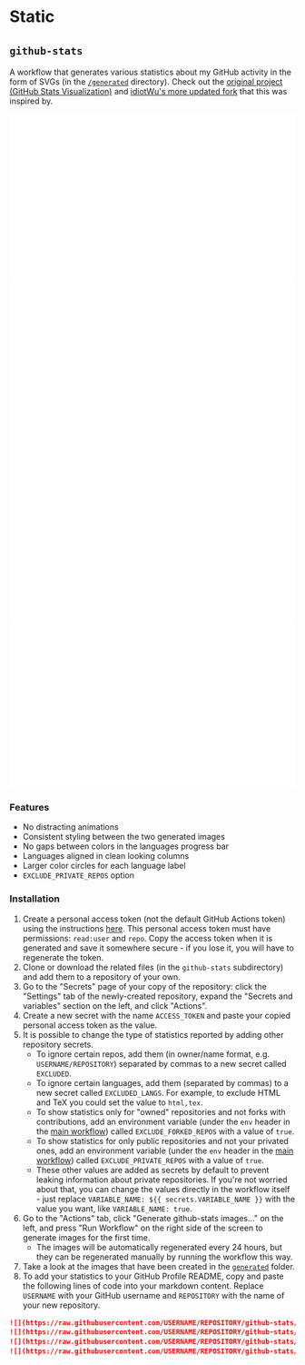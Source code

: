 # Static

## `github-stats`

A workflow that generates various statistics about my GitHub activity in the form of SVGs (in the [`/generated`](/generated) directory). Check out the [original project (GitHub Stats Visualization)](https://github.com/jstrieb/github-stats) and [idiotWu's more updated fork](https://github.com/idiotWu/stats) that this was inspired by.

![](https://raw.githubusercontent.com/uncenter/static/github-stats/overview.svg#gh-dark-mode-only)
![](https://raw.githubusercontent.com/uncenter/static/github-stats/languages.svg#gh-dark-mode-only)
![](https://raw.githubusercontent.com/uncenter/static/github-stats/overview.svg#gh-light-mode-only)
![](https://raw.githubusercontent.com/uncenter/static/github-stats/languages.svg#gh-light-mode-only)

### Features

-   No distracting animations
-   Consistent styling between the two generated images
-   No gaps between colors in the languages progress bar
-   Languages aligned in clean looking columns
-   Larger color circles for each language label
-   `EXCLUDE_PRIVATE_REPOS` option

### Installation

<!-- TODO: Add details and screenshots -->

1. Create a personal access token (not the default GitHub Actions token) using the instructions [here](https://docs.github.com/en/github/authenticating-to-github/creating-a-personal-access-token). This personal access token must have permissions: `read:user` and `repo`. Copy the access token when it is generated and save it somewhere secure - if you lose it, you will have to regenerate the token.
2. Clone or download the related files (in the `github-stats` subdirectory) and add them to a repository of your own.
3. Go to the "Secrets" page of your copy of the repository: click the "Settings" tab of the newly-created repository, expand the "Secrets and variables" section on the left, and click "Actions".
4. Create a new secret with the name `ACCESS_TOKEN` and paste your copied personal access token as the value.
5. It is possible to change the type of statistics reported by adding other repository secrets.
    - To ignore certain repos, add them (in owner/name format, e.g. `USERNAME/REPOSITORY`) separated by commas to a new secret called `EXCLUDED`.
    - To ignore certain languages, add them (separated by commas) to a new secret called `EXCLUDED_LANGS`. For example, to exclude HTML and TeX you could set the value to `html,tex`.
    - To show statistics only for "owned" repositories and not forks with contributions, add an environment variable (under the `env` header in the [main workflow](https://github.com/uncenter/static/blob/main/.github/workflows/github-stats.yml)) called `EXCLUDE_FORKED_REPOS` with a value of `true`.
    - To show statistics for only public repositories and not your privated ones, add an environment variable (under the `env` header in the [main workflow](https://github.com/uncenter/static/blob/main/.github/workflows/github-stats.yml)) called `EXCLUDE_PRIVATE_REPOS` with a value of `true`.
    - These other values are added as secrets by default to prevent leaking information about private repositories. If you're not worried about that, you can change the values directly in the workflow itself - just replace `VARIABLE_NAME: ${{ secrets.VARIABLE_NAME }}` with the value you want, like `VARIABLE_NAME: true`.
6. Go to the "Actions" tab, click "Generate github-stats images..." on the left, and press "Run Workflow" on the right side of the screen to generate images for the first time.
    - The images will be automatically regenerated every 24 hours, but they can be regenerated manually by running the workflow this way.
7. Take a look at the images that have been created in the [`generated`](generated) folder.
8. To add your statistics to your GitHub Profile README, copy and paste the following lines of code into your markdown content. Replace `USERNAME` with your GitHub username and `REPOSITORY` with the name of your new repository.

```md
![](https://raw.githubusercontent.com/USERNAME/REPOSITORY/github-stats/overview.svg#gh-dark-mode-only)
![](https://raw.githubusercontent.com/USERNAME/REPOSITORY/github-stats/languages.svg#gh-dark-mode-only)
![](https://raw.githubusercontent.com/USERNAME/REPOSITORY/github-stats/overview.svg#gh-light-mode-only)
![](https://raw.githubusercontent.com/USERNAME/REPOSITORY/github-stats/languages.svg#gh-light-mode-only)
```
